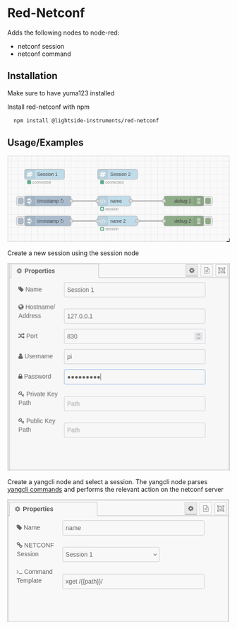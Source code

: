 
# Red-Netconf

Adds the following nodes to node-red:
- netconf session
- netconf command



## Installation

Make sure to have yuma123 installed

Install red-netconf with npm

```bash
  npm install @lightside-instruments/red-netconf
```
    
## Usage/Examples

![nodes](https://raw.githubusercontent.com/Slenderman00/netconf-node/refs/heads/main/images/nodes.png)

Create a new session using the session node

![session node](https://github.com/Slenderman00/netconf-node/blob/main/images/session.png?raw=true)

Create a yangcli node and select a session.
The yangcli node parses [yangcli commands](https://yuma123.org/wiki/index.php/Yuma_yangcli_Manual#Command_Prompt) and performs the relevant action on the netconf server 

![yangcli node](https://raw.githubusercontent.com/Slenderman00/netconf-node/refs/heads/main/images/commands.png)